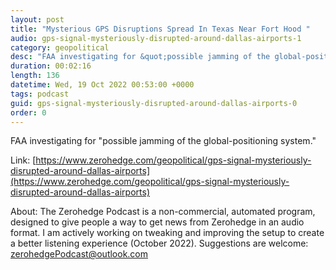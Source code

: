 ```yaml
---
layout: post
title: "Mysterious GPS Disruptions Spread In Texas Near Fort Hood "
audio: gps-signal-mysteriously-disrupted-around-dallas-airports-1
category: geopolitical
desc: "FAA investigating for &quot;possible jamming of the global-positioning system.&quot; "
duration: 00:02:16
length: 136
datetime: Wed, 19 Oct 2022 00:53:00 +0000
tags: podcast
guid: gps-signal-mysteriously-disrupted-around-dallas-airports-0
order: 0
---
```

FAA investigating for &quot;possible jamming of the global-positioning system.&quot; 

Link: [https://www.zerohedge.com/geopolitical/gps-signal-mysteriously-disrupted-around-dallas-airports](https://www.zerohedge.com/geopolitical/gps-signal-mysteriously-disrupted-around-dallas-airports)

About: The Zerohedge Podcast is a non-commercial, automated program, designed to give people a way to get news from Zerohedge in an audio format.  I am actively working on tweaking and improving the setup to create a better listening experience (October 2022).  Suggestions are welcome: [zerohedgePodcast@outlook.com](mailto:zerohedgePodcast@outlook.com)